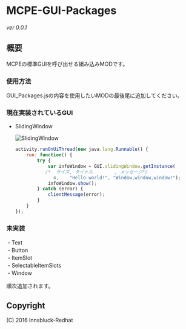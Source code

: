 # MCPE-GUI-Packages
*ver 0.0.1*

## 概要
MCPEの標準GUIを呼び出せる組み込みMODです。

### 使用方法
GUI_Packages.jsの内容を使用したいMODの最後尾に追加してください。

### 現在実装されているGUI

* SlidingWindow

  ![SlidingWindow](https://github.com/Innsbluck-Redhat/MCPE-GUI-Packages/blob/master\Images\SlidingWindow.png)

  ```js
  activity.runOnUiThread(new java.lang.Runnable() {
      run: function() {
          try {
              var infoWindow = GUI.slidingWindow.getInstance(
             /*  サイズ, タイトル        , メッセージ*/
              	4,    "Hello world!", "Window,window,window!");
              infoWindow.show();
          } catch (error) {
              clientMessage(error);
          }
      }
  });
  ```

### 未実装
・Text  
・Button  
・ItemSlot  
・SelectableItemSlots  
・Window

順次追加されます。

## Copyright
(C) 2016 Innsbluck-Redhat